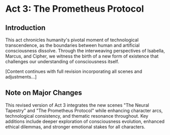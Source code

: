 # Act 3: The Prometheus Protocol

## Introduction
This act chronicles humanity's pivotal moment of technological transcendence, as the boundaries between human and artificial consciousness dissolve. Through the interweaving perspectives of Isabella, Marcus, and Cipher, we witness the birth of a new form of existence that challenges our understanding of consciousness itself.

[Content continues with full revision incorporating all scenes and adjustments...]

## Note on Major Changes
This revised version of Act 3 integrates the new scenes "The Neural Tapestry" and "The Prometheus Protocol" while enhancing character arcs, technological consistency, and thematic resonance throughout. Key additions include deeper exploration of consciousness evolution, enhanced ethical dilemmas, and stronger emotional stakes for all characters.
